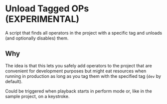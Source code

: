 # Unload Tagged OPs (EXPERIMENTAL)

A script that finds all operators in the project with a specific tag and unloads (and optionally disables) them.

## Why

The idea is that this lets you safely add operators to the project that are convenient for development purposes but might eat resources when running in production as long as you tag them with the specified tag (`dev` by default).

Could be triggered when playback starts in perform mode or, like in the sample project, on a keystroke.
